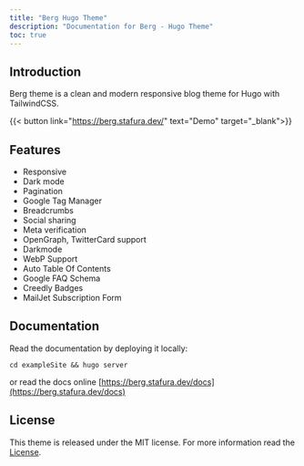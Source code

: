 ```yaml
---
title: "Berg Hugo Theme"
description: "Documentation for Berg - Hugo Theme"
toc: true
---
```


## Introduction

Berg theme is a clean and modern responsive blog theme for Hugo with TailwindCSS.

{{< button link="https://berg.stafura.dev/" text="Demo" target="_blank">}}

## Features

- Responsive
- Dark mode
- Pagination
- Google Tag Manager
- Breadcrumbs
- Social sharing
- Meta verification
- OpenGraph, TwitterCard support
- Darkmode
- WebP Support
- Auto Table Of Contents
- Google FAQ Schema 
- Creedly Badges
- MailJet Subscription Form

## Documentation

Read the documentation by deploying it locally:

```shell
cd exampleSite && hugo server
```

or read the docs online [https://berg.stafura.dev/docs](https://berg.stafura.dev/docs)

## License

This theme is released under the MIT license. For more information read the [License](https://github.com/matusstafura/berg-hugo-theme/blob/main/LICENSE).

